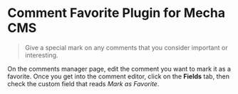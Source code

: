 Comment Favorite Plugin for Mecha CMS
=====================================

> Give a special mark on any comments that you consider important or interesting.

On the comments manager page, edit the comment you want to mark it as a favorite. Once you get into the comment editor, click on the **Fields** tab, then check the custom field that reads _Mark as Favorite_.
